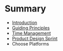 # Summary

* [Introduction](README.md)
* [Guiding Principles](guiding_principles.md)
* [Time Management](time_management.md)
* [Product Design Sprint](product_design_sprint.md)
* Choose Platforms

